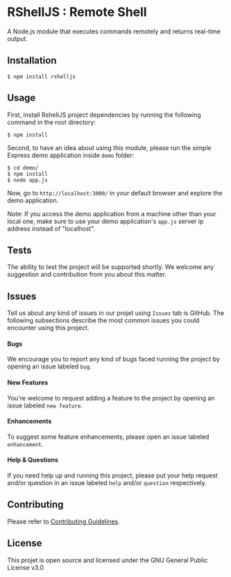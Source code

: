 RShellJS : Remote Shell
========

A Node.js module that executes commands remotely and returns real-time output.

## Installation

```text
$ npm install rshelljs
```

## Usage

First, install RshellJS project dependencies by running the following command in the root directory:

```text
$ npm install
```

Second, to have an idea about using this module, please run the simple Express demo application inside `demo` folder:

```text
$ cd demo/
$ npm install
$ node app.js
```

Now, go to `http://localhost:3000/` in your default browser and explore the demo application.

Note: If you access the demo application from a machine other than your local one, make sure to use your demo application's ``app.js`` server ip address instead of "localhost".

## Tests

The ability to test the project will be supported shortly. We welcome any suggestion and contribution from you about this matter.

## Issues

Tell us about any kind of issues in our projet using ``Issues`` tab is GitHub. The following subsections describe the most common issues you could encounter using this project.

#### Bugs

We encourage you to report any kind of bugs faced running the project by opening an issue labeled ``bug``.

#### New Features

You're welcome to request adding a feature to the project by opening an issue labeled ``new feature``.

#### Enhancements

To suggest some feature enhancements, please open an issue labeled ``enhancement``.

#### Help & Questions

If you need help up and running this project, please put your help request and/or question in an issue labeled ``help`` and/or ``question`` respectively.

## Contributing

Please refer to [Contributing Guidelines](https://github.com/elouizbadr/rshelljs/blob/master/CONTRIBUTING.md).

## License

This projet is open source and licensed under the GNU General Public License v3.0

